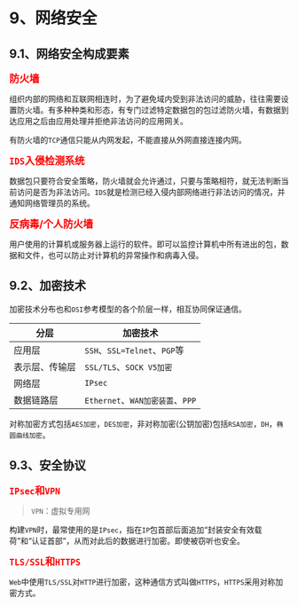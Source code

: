 
# 9、网络安全

## 9.1、网络安全构成要素

**<font size =4 color = red>防火墙</font>**

组织内部的网络和互联网相连时，为了避免域内受到非法访问的威胁，往往需要设置防火墙。有多种种类和形态，有专门过滤特定数据包的包过滤防火墙，有数据到达应用之后由应用处理并拒绝非法访问的应用网关。

有防火墙的`TCP`通信只能从内网发起，不能直接从外网直接连接内网。


**<font size =4 color = red>`IDS`入侵检测系统</font>**

数据包只要符合安全策略，防火墙就会允许通过，只要与策略相符，就无法判断当前访问是否为非法访问。`IDS`就是检测已经入侵内部网络进行非法访问的情况，并通知网络管理员的系统。

**<font size =4 color = red>反病毒/个人防火墙</font>**

用户使用的计算机或服务器上运行的软件。即可以监控计算机中所有进出的包，数据和文件，也可以防止对计算机的异常操作和病毒入侵。

## 9.2、加密技术

加密技术分布也和`OSI`参考模型的各个阶层一样，相互协同保证通信。

|分层|加密技术|
|-|-|
|应用层|`SSH`、`SSL=Telnet`、`PGP`等|
|表示层、传输层|`SSL/TLS`、`SOCK V5加密`|
|网络层|`IPsec`|
|数据链路层|`Ethernet`、`WAN加密装置`、`PPP`|

对称加密方式包括`AES加密`，`DES加密`，非对称加密(公钥加密)包括`RSA加密`，`DH`，`椭圆曲线加密`。


## 9.3、安全协议

**<font size =4 color = red>`IPsec`和`VPN`</font>**

> `VPN`：虚拟专用网

构建`VPN`时，最常使用的是`IPsec`，指在`IP`包首部后面追加“封装安全有效载荷”和“认证首部”，从而对此后的数据进行加密。即使被窃听也安全。

**<font size =4 color = red>`TLS/SSL`和`HTTPS`</font>**

`Web`中使用`TLS/SSL`对`HTTP`进行加密，这种通信方式叫做`HTTPS`，`HTTPS`采用对称加密方式。





